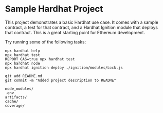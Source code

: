 # Sample Hardhat Project

This project demonstrates a basic Hardhat use case. It comes with a sample contract, a test for that contract, and a Hardhat Ignition module that deploys that contract. This is a great starting point for Ethereum development.

Try running some of the following tasks:

```shell
npx hardhat help
npx hardhat test
REPORT_GAS=true npx hardhat test
npx hardhat node
npx hardhat ignition deploy ./ignition/modules/Lock.js

git add README.md
git commit -m "Added project description to README"

node_modules/
.env
artifacts/
cache/
coverage/
